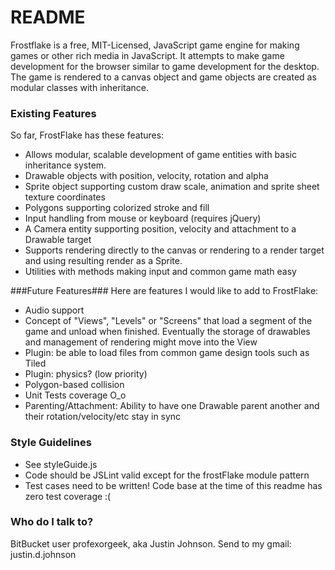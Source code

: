 # README #
Frostflake is a free, MIT-Licensed, JavaScript game engine for making games or other rich media in JavaScript. It attempts to make game development for the browser similar to game development for the desktop. The game is rendered to a canvas object and game objects are created as modular classes with inheritance.

### Existing Features ###
So far, FrostFlake has these features:

* Allows modular, scalable development of game entities with basic inheritance system.
* Drawable objects with position, velocity, rotation and alpha
* Sprite object supporting custom draw scale, animation and sprite sheet texture coordinates
* Polygons supporting colorized stroke and fill
* Input handling from mouse or keyboard (requires jQuery)
* A Camera entity supporting position, velocity and attachment to a Drawable target
* Supports rendering directly to the canvas or rendering to a render target and using resulting render as a Sprite.
* Utilities with methods making input and common game math easy

###Future Features###
Here are features I would like to add to FrostFlake:

* Audio support
* Concept of "Views", "Levels" or "Screens" that load a segment of the game and unload when finished. Eventually the storage of drawables and management of rendering might move into the View
* Plugin: be able to load files from common game design tools such as Tiled
* Plugin: physics? (low priority)
* Polygon-based collision
* Unit Tests coverage O_o
* Parenting/Attachment: Ability to have one Drawable parent another and their rotation/velocity/etc stay in sync

### Style Guidelines ###
* See styleGuide.js
* Code should be JSLint valid except for the frostFlake module pattern
* Test cases need to be written! Code base at the time of this readme has zero test coverage :(

### Who do I talk to? ###
BitBucket user profexorgeek, aka Justin Johnson. Send to my gmail: justin.d.johnson
